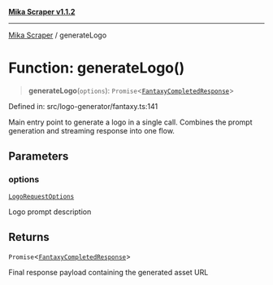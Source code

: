 [**Mika Scraper v1.1.2**](../README.md)

***

[Mika Scraper](../README.md) / generateLogo

# Function: generateLogo()

> **generateLogo**(`options`): `Promise`\<[`FantaxyCompletedResponse`](../interfaces/FantaxyCompletedResponse.md)\>

Defined in: src/logo-generator/fantaxy.ts:141

Main entry point to generate a logo in a single call.
Combines the prompt generation and streaming response into one flow.

## Parameters

### options

[`LogoRequestOptions`](../interfaces/LogoRequestOptions.md)

Logo prompt description

## Returns

`Promise`\<[`FantaxyCompletedResponse`](../interfaces/FantaxyCompletedResponse.md)\>

Final response payload containing the generated asset URL
